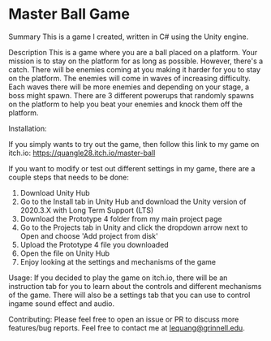 # Master Ball Game
 
Summary
This is a game I created, written in C# using the Unity engine.

Description
This is a game where you are a ball placed on a platform. Your mission is to stay on the platform for as long as possible. However, there's a catch. There will be enemies coming at you making it harder for you to stay on the platform. The enemies will come in waves of increasing difficulty. Each waves there will be more enemies and depending on your stage, a boss might spawn. There are 3 different powerups that randomly spawns on the platform to help you beat your enemies and knock them off the platform. 

Installation:

If you simply wants to try out the game, then follow this link to my game on itch.io: https://quangle28.itch.io/master-ball

If you want to modify or test out different settings in my game, there are a couple steps that needs to be done:

1. Download Unity Hub 
2. Go to the Install tab in Unity Hub and download the Unity version of 2020.3.X with Long Term Support (LTS)
3. Download the Prototype 4 folder from my main project page 
4. Go to the Projects tab in Unity and click the dropdown arrow next to Open and choose 'Add project from disk'
5. Upload the Prototype 4 file you downloaded 
6. Open the file on Unity Hub 
7. Enjoy looking at the settings and mechanisms of the game 

Usage:
If you decided to play the game on itch.io, there will be an instruction tab for you to learn about the controls and different mechanisms of the game. There will also be a settings tab that you can use to control ingame sound effect and audio. 

Contributing:
Please feel free to open an issue or PR to discuss more features/bug reports. Feel free to contact me at lequang@grinnell.edu.

